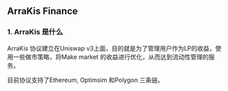 ## ArraKis Finance 



### 1. ArraKis 是什么

ArraKis 协议建立在Uniswap v3上面，目的就是为了管理用户作为LP的收益，使用一些做市策略，将Make market 的收益进行优化，从而达到流动性管理的服务。

目前协议支持了Ethereum, Optimsim 和Polygon 三条链。